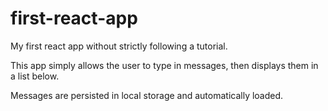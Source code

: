 # first-react-app
My first react app without strictly following a tutorial.

This app simply allows the user to type in messages, then displays them in a list below.

Messages are persisted in local storage and automatically loaded.
